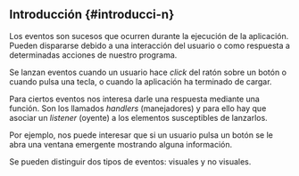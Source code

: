 ## Introducción {#introducci-n}

Los eventos son sucesos que ocurren durante la ejecución de la aplicación. Pueden dispararse debido a una interacción del usuario o como respuesta a determinadas acciones de nuestro programa.

Se lanzan eventos cuando un usuario hace _click_ del ratón sobre un botón o cuando pulsa una tecla, o cuando la aplicación ha terminado de cargar.

Para ciertos eventos nos interesa darle una respuesta mediante una función. Son los llamados _handlers_ \(manejadores\) y para ello hay que asociar un _listener_ \(oyente\) a los elementos susceptibles de lanzarlos.

Por ejemplo, nos puede interesar que si un usuario pulsa un botón se le abra una ventana emergente mostrando alguna información.

Se pueden distinguir dos tipos de eventos: visuales y no visuales.

